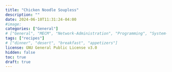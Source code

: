```yaml
---
title: "Chicken Noodle Soupless"
description: "" 
date: 2024-06-10T11:31:24-04:00
#image: 
categories: ["General"]
# ["General", "MECM", "Network-Administration", "Programming", "System-Administration"]
tags: ["recipes"]
# ["dinner", "desert", "breakfast", "appetizers"]
license: GNU General Public License v3.0 
hidden: false
toc: true
draft: true
---
```

